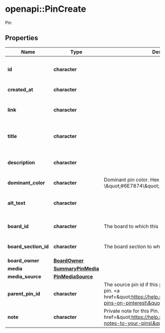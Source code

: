 # openapi::PinCreate

Pin

## Properties
Name | Type | Description | Notes
------------ | ------------- | ------------- | -------------
**id** | **character** |  | [optional] [readonly] [Pattern: ^\\d+$] 
**created_at** | **character** |  | [optional] [readonly] 
**link** | **character** |  | [optional] [Max. length: 2048] 
**title** | **character** |  | [optional] [Max. length: 100] 
**description** | **character** |  | [optional] [Max. length: 800] 
**dominant_color** | **character** | Dominant pin color. Hex number, e.g. \\\&quot;#6E7874\\\&quot;. | [optional] 
**alt_text** | **character** |  | [optional] [Max. length: 500] 
**board_id** | **character** | The board to which this Pin belongs. | [optional] [Pattern: ^\\d+$] 
**board_section_id** | **character** | The board section to which this Pin belongs. | [optional] [Pattern: ^\\d+$] 
**board_owner** | [**BoardOwner**](Board_owner.md) |  | [optional] 
**media** | [**SummaryPinMedia**](SummaryPin_media.md) |  | [optional] 
**media_source** | [**PinMediaSource**](PinMediaSource.md) |  | [optional] 
**parent_pin_id** | **character** | The source pin id if this pin was saved from another pin. &lt;a href&#x3D;\&quot;https://help.pinterest.com/article/save-pins-on-pinterest\&quot;&gt;Learn more&lt;/a&gt;. | [optional] [Pattern: ^\\d+$] 
**note** | **character** | Private note for this Pin. &lt;a href&#x3D;\&quot;https://help.pinterest.com/en/article/add-notes-to-your-pins\&quot;&gt;Learn more&lt;/a&gt;. | [optional] 


